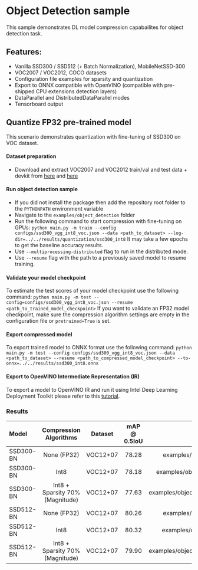 # Object Detection sample
This sample demonstrates DL model compression capabailites for object detection task.
 
## Features:
- Vanilla SSD300 / SSD512 (+ Batch Normalization), MobileNetSSD-300 
- VOC2007 / VOC2012, COCO datasets
- Configuration file examples for sparsity and quantization
- Export to ONNX compatible with OpenVINO (compatible with pre-shipped CPU extensions detection layers)
- DataParallel and DistributedDataParallel modes
- Tensorboard output

## Quantize FP32 pre-trained model
This scenario demonstrates quantization with fine-tuning of SSD300 on VOC dataset.

#### Dataset preparation
- Download and extract VOC2007 and VOC2012 train/val and test data + devkit from [here](http://host.robots.ox.ac.uk/pascal/VOC/voc2012/index.html#devkit) and [here](http://host.robots.ox.ac.uk/pascal/VOC/voc2007/index.html#devkit)

#### Run object detection sample
- If you did not install the package then add the repository root folder to the `PYTHONPATH` environment variable
- Navigate to the `examples/object_detection` folder
- Run the following command to start compression with fine-tuning on GPUs:
`python main.py -m train --config configs/ssd300_vgg_int8_voc.json --data <path_to_dataset> --log-dir=../../results/quantization/ssd300_int8`
It may take a few epochs to get the baseline accuracy results.
- Use `--multiprocessing-distributed` flag to run in the distributed mode.
- Use `--resume` flag with the path to a previously saved model to resume training.

#### Validate your model checkpoint
To estimate the test scores of your model checkpoint use the following command:
`python main.py -m test --config=configs/ssd300_vgg_int8_voc.json --resume <path_to_trained_model_checkpoint>`
If you want to validate an FP32 model checkpoint, make sure the compression algorithm settings are empty in the configuration file or `pretrained=True` is set.

#### Export compressed model
To export trained model to ONNX format use the following command:
`python main.py -m test --config configs/ssd300_vgg_int8_voc.json --data <path_to_dataset> --resume <path_to_compressed_model_checkpoint> --to-onnx=../../results/ssd300_int8.onnx`

#### Export to OpenVINO Intermediate Representation (IR)

To export a model to OpenVINO IR and run it using Intel Deep Learning Deployment Toolkit please refer to this [tutorial](https://software.intel.com/en-us/openvino-toolkit).
  
### Results
  
| Model | Compression Algorithms | Dataset | mAP @ 0.5IoU | Config path | PyTorch checkpoint |
| :-- | :-: | :-: | :-: | :-: | :-: |
| SSD300-BN | None (FP32) | VOC12+07 | 78.28 | examples/object_detection/configs/ssd300_vgg_voc.json | [Link](https://download.01.org/opencv/openvino_training_extensions/models/nncf/ssd300_vgg_voc.pth) |
| SSD300-BN | Int8 | VOC12+07 | 78.18 | examples/object_detection/configs/ssd300_vgg_int8_voc.json | [Link](https://download.01.org/opencv/openvino_training_extensions/models/nncf/ssd300_vgg_voc_int8.pth) |
| SSD300-BN | Int8 + Sparsity 70% (Magnitude) | VOC12+07 | 77.63 | examples/object_detection/configs/ssd300_vgg_int8_mag_voc.json | [Link](https://download.01.org/opencv/openvino_training_extensions/models/nncf/ssd300_vgg_voc_int8_sparse.pth) |
| SSD512-BN | None (FP32) | VOC12+07 | 80.26 | examples/object_detection/configs/ssd512_vgg_voc.json | [Link](https://download.01.org/opencv/openvino_training_extensions/models/nncf/ssd512_vgg_voc.pth) |
| SSD512-BN | Int8 | VOC12+07 | 80.32 | examples/object_detection/configs/ssd_vgg_int8_voc.json | [Link](https://download.01.org/opencv/openvino_training_extensions/models/nncf/ssd512_vgg_voc_int8.pth) |
| SSD512-BN | Int8 + Sparsity 70% (Magnitude) | VOC12+07 | 79.90 | examples/object_detection/configs/ssd512_vgg_int8_mag_voc.json | [Link](https://download.01.org/opencv/openvino_training_extensions/models/nncf/ssd512_vgg_voc_int8_sparse.pth) |

